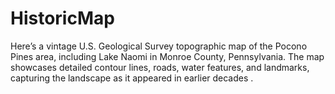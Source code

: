 # HistoricMap
Here’s a vintage U.S. Geological Survey topographic map of the Pocono Pines area, including Lake Naomi in Monroe County, Pennsylvania. The map showcases detailed contour lines, roads, water features, and landmarks, capturing the landscape as it appeared in earlier decades .
